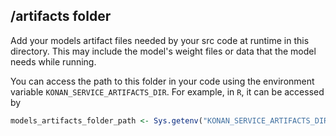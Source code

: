## **/artifacts** folder
Add your models artifact files needed by your src code at runtime in this directory. This may include the model's weight files or data that the model needs while running.

You can access the path to this folder in your code using the environment variable `KONAN_SERVICE_ARTIFACTS_DIR`.
For example, in `R`, it can be accessed by 
```R
models_artifacts_folder_path <- Sys.getenv("KONAN_SERVICE_ARTIFACTS_DIR")
```